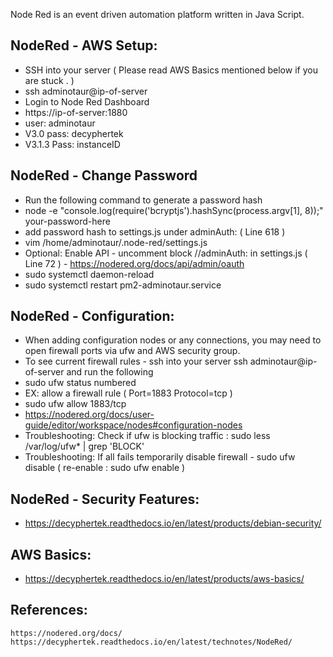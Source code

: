 Node Red is an event driven automation platform written in Java Script. 

NodeRed - AWS Setup:
-----------------

* SSH into your server ( Please read AWS Basics mentioned below if you are stuck . )
* ssh adminotaur@ip-of-server
* Login to Node Red Dashboard
* https://ip-of-server:1880
* user: adminotaur
* V3.0 pass: decyphertek
* V3.1.3 Pass: instanceID

NodeRed - Change Password
-------------------

* Run the following command to generate a password hash
* node -e "console.log(require('bcryptjs').hashSync(process.argv[1], 8));" your-password-here
* add password hash to settings.js under adminAuth:  ( Line 618 )
* vim /home/adminotaur/.node-red/settings.js
* Optional: Enable API - uncomment block //adminAuth: in settings.js ( Line 72 ) - https://nodered.org/docs/api/admin/oauth
* sudo systemctl daemon-reload
* sudo systemctl restart pm2-adminotaur.service

NodeRed - Configuration:
------------------------

* When adding configuration nodes or any connections, you may need to open firewall ports via ufw and AWS security group.
* To see current firewall rules - ssh into your server ssh adminotaur@ip-of-server and run the following
* sudo ufw status numbered
* EX: allow a firewall rule ( Port=1883 Protocol=tcp )
* sudo ufw allow 1883/tcp 
* https://nodered.org/docs/user-guide/editor/workspace/nodes#configuration-nodes
* Troubleshooting: Check if ufw is blocking traffic : sudo less /var/log/ufw* | grep 'BLOCK'
* Troubleshooting: If all fails temporarily disable firewall - sudo ufw disable ( re-enable : sudo ufw enable )

NodeRed - Security Features:
--------------------------

* https://decyphertek.readthedocs.io/en/latest/products/debian-security/

AWS Basics:
-----------

* https://decyphertek.readthedocs.io/en/latest/products/aws-basics/

References:
------------

    https://nodered.org/docs/
    https://decyphertek.readthedocs.io/en/latest/technotes/NodeRed/
